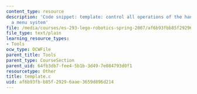 ```yaml
---
content_type: resource
description: 'Code snippet: template: control all operations of the handyboard with
  a menu system'
file: /media/courses/es-293-lego-robotics-spring-2007/af6b93fbb85f29296aae3659d896d214_template.c
file_type: text/plain
learning_resource_types:
- Tools
ocw_type: OCWFile
parent_title: Tools
parent_type: CourseSection
parent_uid: 64fb3db7-fee4-5b1b-3d49-7e084793d0f1
resourcetype: Other
title: template.c
uid: af6b93fb-b85f-2929-6aae-3659d896d214
---
```

